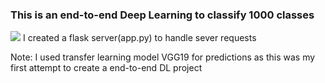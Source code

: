 ### This is an end-to-end Deep Learning to classify 1000 classes
![](https://user-images.githubusercontent.com/67410011/116000393-a3556380-a60d-11eb-9c2d-c5a2fa7b68bd.png)
I created a flask server(app.py) to handle sever requests

Note: I used transfer learning model VGG19 for predictions as this was my first attempt to create a end-to-end DL project
